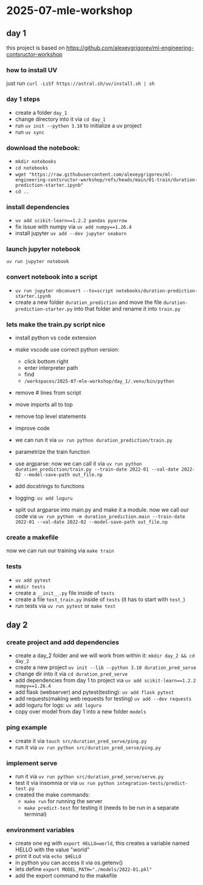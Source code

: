 # 2025-07-mle-workshop

## day 1

this project is based on https://github.com/alexeygrigorev/ml-engineering-contsructor-workshop

### how to install UV
just run `curl -LsSf https://astral.sh/uv/install.sh | sh`

### day 1 steps

- create a folder `day_1`
- change directory into it via `cd day_1`
- run `uv init --python 3.10` to initialize a uv project
- run `uv sync`

### download the notebook:

- `mkdir notebooks`
- `cd notebooks`
- `wget "https://raw.githubusercontent.com/alexeygrigorev/ml-engineering-contsructor-workshop/refs/heads/main/01-train/duration-prediction-starter.ipynb"`
- `cd ..`

### install dependencies
- `uv add scikit-learn==1.2.2 pandas pyarrow`
- fix issue with numpy via `uv add numpy==1.26.4`
- install jupyter `uv add --dev jupyter seaborn`

### launch jupyter notebook
`uv run jupyter notebook`

### convert notebook into a script
- `uv run jupyter nbconvert --to=script notebooks/duration-prediction-starter.ipynb`
- create a new folder `duration_prediction` and move the file `duration-prediction-starter.py` into that folder and rename it into `train.py`

### lets make the train.py script nice
- install python vs code extension
- make vscode use correct python version:
    - click bottom right
    - enter interpreter path
    - find
    - `/workspaces/2025-07-mle-workshop/day_1/.venv/bin/python`
    
- remove # lines from script
- move imports all to top
- remove top level statements
- improve code
- we can run it via `uv run python duration_prediction/train.py`
- parametrize the train function
- use argparse: now we can call it via `uv run python duration_prediction/train.py --train-date 2022-01 --val-date 2022-02 --model-save-path out_file.np`
- add docstrings to functions
- logging: `uv add loguru`
- split out argparse into main.py and make it a module. now we call our code via `uv run python -m duration_prediction.main --train-date 2022-01 --val-date 2022-02 --model-save-path out_file.np`


### create a makefile
now we can run our training via `make train`

### tests
- `uv add pytest`
- `mkdir tests`
- create a `__init__.py` file inside of `tests`
- create a file `test_train.py` inside of `tests` (it has to start with `test_`)
- run tests via `uv run pytest` or `make test`

## day 2

### create project and add dependencies
- create a day_2 folder and we will work from within it: `mkdir day_2 && cd day_2`
- create a new project `uv init --lib --python 3.10 duration_pred_serve`
- change dir into it via `cd duration_pred_serve`
- add dependencies from day 1 to project via `uv add scikit-learn==1.2.2 numpy==1.26.4`
- add flask (webserver) and pytest(testing): `uv add flask pytest`
- add requests(making web requests for testing) `uv add --dev requests` 
- add loguru for logs: `uv add loguru`
- copy over model from day 1 into a new folder `models`

### ping example
- create it via `touch src/duration_pred_serve/ping.py`
- run it via `uv run python src/duration_pred_serve/ping.py`

### implement serve
- run it via `uv run python src/duration_pred_serve/serve.py`
- test it via insomnia or via `uv run python integration-tests/predict-test.py`
- created the make commands: 
    - `make run` for running the server
    - `make predict-test` for testing it (needs to be run in a separate terminal)
    
### environment variables

- create one eg with `export HELLO=world`, this creates a variable named HELLO with the value "world"
- print it out via `echo $HELLO`
- in python you can access it via os.getenv()
- lets define `export MODEL_PATH="./models/2022-01.pkl"`
- add the export command to the makefile